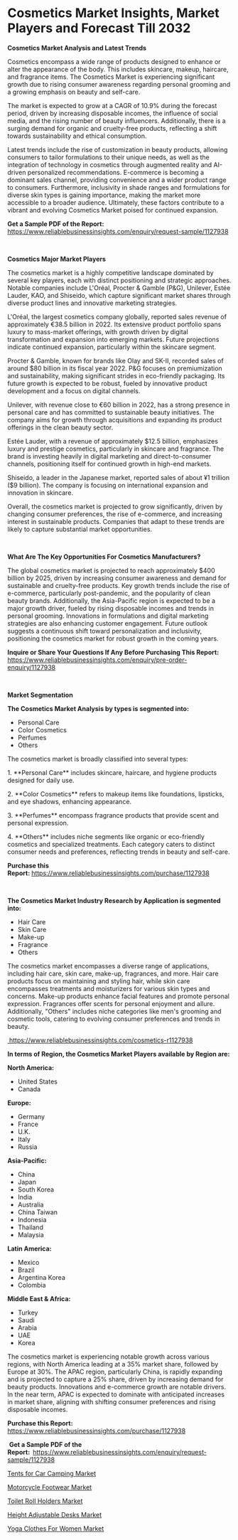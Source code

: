 <p><h1>Cosmetics Market Insights, Market Players and Forecast Till 2032</h1></p><p><strong>Cosmetics Market Analysis and Latest Trends</strong></p>
<p><p>Cosmetics encompass a wide range of products designed to enhance or alter the appearance of the body. This includes skincare, makeup, haircare, and fragrance items. The Cosmetics Market is experiencing significant growth due to rising consumer awareness regarding personal grooming and a growing emphasis on beauty and self-care. </p><p>The market is expected to grow at a CAGR of 10.9% during the forecast period, driven by increasing disposable incomes, the influence of social media, and the rising number of beauty influencers. Additionally, there is a surging demand for organic and cruelty-free products, reflecting a shift towards sustainability and ethical consumption. </p><p>Latest trends include the rise of customization in beauty products, allowing consumers to tailor formulations to their unique needs, as well as the integration of technology in cosmetics through augmented reality and AI-driven personalized recommendations. E-commerce is becoming a dominant sales channel, providing convenience and a wider product range to consumers. Furthermore, inclusivity in shade ranges and formulations for diverse skin types is gaining importance, making the market more accessible to a broader audience. Ultimately, these factors contribute to a vibrant and evolving Cosmetics Market poised for continued expansion.</p></p>
<p><strong>Get a Sample PDF of the Report:&nbsp;</strong> <a href="https://www.reliablebusinessinsights.com/enquiry/request-sample/1127938?utm_campaign=60&utm_medium=2&utm_source=Github&utm_content=ia&utm_term=05042025&utm_id=cosmetics">https://www.reliablebusinessinsights.com/enquiry/request-sample/1127938</a></p>
<p>&nbsp;</p>
<p><strong>Cosmetics Major Market Players</strong></p>
<p><p>The cosmetics market is a highly competitive landscape dominated by several key players, each with distinct positioning and strategic approaches. Notable companies include L'Oréal, Procter & Gamble (P&G), Unilever, Estée Lauder, KAO, and Shiseido, which capture significant market shares through diverse product lines and innovative marketing strategies.</p><p>L'Oréal, the largest cosmetics company globally, reported sales revenue of approximately €38.5 billion in 2022. Its extensive product portfolio spans luxury to mass-market offerings, with growth driven by digital transformation and expansion into emerging markets. Future projections indicate continued expansion, particularly within the skincare segment.</p><p>Procter & Gamble, known for brands like Olay and SK-II, recorded sales of around $80 billion in its fiscal year 2022. P&G focuses on premiumization and sustainability, making significant strides in eco-friendly packaging. Its future growth is expected to be robust, fueled by innovative product development and a focus on digital channels.</p><p>Unilever, with revenue close to €60 billion in 2022, has a strong presence in personal care and has committed to sustainable beauty initiatives. The company aims for growth through acquisitions and expanding its product offerings in the clean beauty sector.</p><p>Estée Lauder, with a revenue of approximately $12.5 billion, emphasizes luxury and prestige cosmetics, particularly in skincare and fragrance. The brand is investing heavily in digital marketing and direct-to-consumer channels, positioning itself for continued growth in high-end markets.</p><p>Shiseido, a leader in the Japanese market, reported sales of about ¥1 trillion ($9 billion). The company is focusing on international expansion and innovation in skincare.</p><p>Overall, the cosmetics market is projected to grow significantly, driven by changing consumer preferences, the rise of e-commerce, and increasing interest in sustainable products. Companies that adapt to these trends are likely to capture substantial market opportunities.</p></p>
<p>&nbsp;</p>
<p><strong>What Are The Key Opportunities For Cosmetics Manufacturers?</strong></p>
<p><p>The global cosmetics market is projected to reach approximately $400 billion by 2025, driven by increasing consumer awareness and demand for sustainable and cruelty-free products. Key growth trends include the rise of e-commerce, particularly post-pandemic, and the popularity of clean beauty brands. Additionally, the Asia-Pacific region is expected to be a major growth driver, fueled by rising disposable incomes and trends in personal grooming. Innovations in formulations and digital marketing strategies are also enhancing customer engagement. Future outlook suggests a continuous shift toward personalization and inclusivity, positioning the cosmetics market for robust growth in the coming years.</p></p>
<p><strong>Inquire or Share Your Questions If Any Before Purchasing This Report:</strong> <a href="https://www.reliablebusinessinsights.com/enquiry/pre-order-enquiry/1127938?utm_campaign=60&utm_medium=2&utm_source=Github&utm_content=ia&utm_term=05042025&utm_id=cosmetics">https://www.reliablebusinessinsights.com/enquiry/pre-order-enquiry/1127938</a></p>
<p>&nbsp;</p>
<p><strong>Market Segmentation</strong></p>
<p><strong>The Cosmetics Market Analysis by types is segmented into:</strong></p>
<p><ul><li>Personal Care</li><li>Color Cosmetics</li><li>Perfumes</li><li>Others</li></ul></p>
<p><p>The cosmetics market is broadly classified into several types: </p><p>1. **Personal Care** includes skincare, haircare, and hygiene products designed for daily use.</p><p>2. **Color Cosmetics** refers to makeup items like foundations, lipsticks, and eye shadows, enhancing appearance.</p><p>3. **Perfumes** encompass fragrance products that provide scent and personal expression.</p><p>4. **Others** includes niche segments like organic or eco-friendly cosmetics and specialized treatments. Each category caters to distinct consumer needs and preferences, reflecting trends in beauty and self-care.</p></p>
<p><strong>Purchase this Report:&nbsp;</strong><a href="https://www.reliablebusinessinsights.com/purchase/1127938?utm_campaign=60&utm_medium=2&utm_source=Github&utm_content=ia&utm_term=05042025&utm_id=cosmetics">https://www.reliablebusinessinsights.com/purchase/1127938</a></p>
<p>&nbsp;</p>
<p><strong>The Cosmetics Market Industry Research by Application is segmented into:</strong></p>
<p><ul><li>Hair Care</li><li>Skin Care</li><li>Make-up</li><li>Fragrance</li><li>Others</li></ul></p>
<p><p>The cosmetics market encompasses a diverse range of applications, including hair care, skin care, make-up, fragrances, and more. Hair care products focus on maintaining and styling hair, while skin care encompasses treatments and moisturizers for various skin types and concerns. Make-up products enhance facial features and promote personal expression. Fragrances offer scents for personal enjoyment and allure. Additionally, "Others" includes niche categories like men's grooming and cosmetic tools, catering to evolving consumer preferences and trends in beauty.</p></p>
<p><a href="https://www.reliablebusinessinsights.com/cosmetics-r1127938?utm_campaign=60&utm_medium=2&utm_source=Github&utm_content=ia&utm_term=05042025&utm_id=cosmetics">&nbsp;https://www.reliablebusinessinsights.com/cosmetics-r1127938</a></p>
<p><strong>In terms of Region, the Cosmetics Market Players available by Region are:</strong></p>
<p>
    <p> <strong> North America: </strong>
        <ul>
            <li>United States</li>
            <li>Canada</li>
        </ul>
        </p> 
    <p> <strong> Europe: </strong>
        <ul>
            <li>Germany</li>
            <li>France</li>
            <li>U.K.</li>
            <li>Italy</li>
            <li>Russia</li>
        </ul>
        </p> 
    <p> <strong> Asia-Pacific: </strong>
        <ul>
            <li>China</li>
            <li>Japan</li>
            <li>South Korea</li>
            <li>India</li>
            <li>Australia</li>
            <li>China Taiwan</li>
            <li>Indonesia</li>
            <li>Thailand</li>
            <li>Malaysia</li>
        </ul>
        </p> 
    <p> <strong> Latin America: </strong>
        <ul>
            <li>Mexico</li>
            <li>Brazil</li>
            <li>Argentina Korea</li>
            <li>Colombia</li>
        </ul>
        </p> 
    <p> <strong> Middle East & Africa: </strong>
        <ul>
            <li>Turkey</li>
            <li>Saudi</li>
            <li>Arabia</li>
            <li>UAE</li>
            <li>Korea</li>
        </ul>
    </p>
    </p>
<p><p>The cosmetics market is experiencing notable growth across various regions, with North America leading at a 35% market share, followed by Europe at 30%. The APAC region, particularly China, is rapidly expanding and is projected to capture a 25% share, driven by increasing demand for beauty products. Innovations and e-commerce growth are notable drivers. In the near term, APAC is expected to dominate with anticipated increases in market share, aligning with shifting consumer preferences and rising disposable incomes.</p></p>
<p><strong>Purchase this Report: </strong><a href="https://www.reliablebusinessinsights.com/purchase/1127938?utm_campaign=60&utm_medium=2&utm_source=Github&utm_content=ia&utm_term=05042025&utm_id=cosmetics">https://www.reliablebusinessinsights.com/purchase/1127938</a></p>
<p>&nbsp;<strong>Get a Sample PDF of the Report:&nbsp;&nbsp;</strong><a href="https://www.reliablebusinessinsights.com/enquiry/request-sample/1127938?utm_campaign=60&utm_medium=2&utm_source=Github&utm_content=ia&utm_term=05042025&utm_id=cosmetics">https://www.reliablebusinessinsights.com/enquiry/request-sample/1127938</a></p>
<p><strong></strong></p>
<p><p><a href="https://github.com/borknyberg/Market-Research-Report-List-1/blob/main/tents-for-car-camping-market.md?utm_campaign=60&utm_medium=2&utm_source=Github&utm_content=ia&utm_term=05042025&utm_id=cosmetics">Tents for Car Camping Market</a></p><p><a href="https://github.com/coricnzati/Market-Research-Report-List-1/blob/main/motorcycle-footwear-market.md?utm_campaign=60&utm_medium=2&utm_source=Github&utm_content=ia&utm_term=05042025&utm_id=cosmetics">Motorcycle Footwear Market</a></p><p><a href="https://github.com/alrogikrosa/Market-Research-Report-List-1/blob/main/toilet-roll-holders-market.md?utm_campaign=60&utm_medium=2&utm_source=Github&utm_content=ia&utm_term=05042025&utm_id=cosmetics">Toilet Roll Holders Market</a></p><p><a href="https://github.com/puhakhommabh/Market-Research-Report-List-1/blob/main/height-adjustable-desks-market.md?utm_campaign=60&utm_medium=2&utm_source=Github&utm_content=ia&utm_term=05042025&utm_id=cosmetics">Height Adjustable Desks Market</a></p><p><a href="https://github.com/mynaoanes/Market-Research-Report-List-1/blob/main/yoga-clothes-for-women-market.md?utm_campaign=60&utm_medium=2&utm_source=Github&utm_content=ia&utm_term=05042025&utm_id=cosmetics">Yoga Clothes For Women Market</a></p></p>